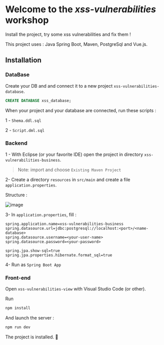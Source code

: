 # Welcome to the _xss-vulnerabilities_ workshop 

Install the project, try some xss vulnerabilities and fix them !

This project uses : Java Spring Boot, Maven, PostgreSql and Vue.js.

## Installation
### DataBase
Create your DB and and connect it to a new project `xss-vulnerabilities-database`.
```sql
CREATE DATABASE xss_database;
```
When your project and your database are connected, run these scripts :

1 - `Shema.ddl.sql`

2 - `Script.dml.sql`

### Backend
1 - With Eclipse (or your favorite IDE) open the project in directory `xss-vulnerabilities-business`.
> Note: import and choose `Existing Maven Project`

 2- Create a directory `resources` in `src/main` and create a file `application.properties`.
 
 Structure : 
 
 ![image](https://github.com/user-attachments/assets/970c39f8-0dcd-419e-b42e-9b254fb0e2f4)

 
 3- In `application.properties`, fill :
 ```
spring.application.name=xss-vulnerabilities-business
spring.datasource.url=jdbc:postgresql://localhost:<port>/<name-database>
spring.datasource.username=<your-user-name>
spring.datasource.password=<your-password>

spring.jpa.show-sql=true
spring.jpa.properties.hibernate.format_sql=true
 ```
 
 4- Run as `Spring Boot App`

### Front-end
Open `xss-vulnerabilities-view` with Visual Studio Code (or other).

Run 
```bash
npm install
```
And launch the server :
```bash
npm run dev
```

The project is installed. :tada:
